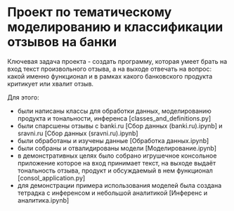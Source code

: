 # Проект по тематическому моделированию и классификации отзывов на банки
Ключевая задача проекта - создать программу, которая умеет брать на вход текст произвольного отзыва, а на выходе отвечать на вопрос: какой именно функционал и в рамках какого банковского продукта критикует или хвалит отзыв.

Для этого:
- были написаны классы для обработки данных, моделированию продукта и тональности, инференса [classes_and_definitions.py]
- были спарсшены отзывы с banki.ru [Сбор данных (banki.ru).ipynb] и sravni.ru [Сбор данных (sravni.ru).ipynb]
- были обработаны и изучены данные [Обработка данных.ipynb]
- были собраны и отвалидированы модели [Моделирование.ipynb]
- в демонстративных целях было собрано игрушечное консольное приложение которое на вход принимает текст, на выходе выдаёт тональность отзыва, продукт и обсуждаемый в нем функционал [consol_application.py]
- для демонстрации примера использования моделей была создана тетрадка с инференсом и небольшой аналитикой [Инференс и аналитика.ipynb]

